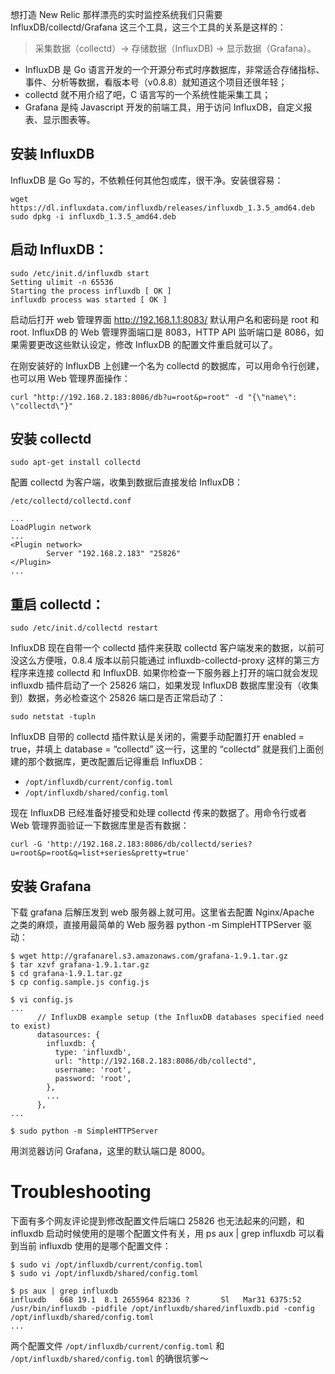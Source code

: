 想打造 New Relic 那样漂亮的实时监控系统我们只需要 InfluxDB/collectd/Grafana 这三个工具，这三个工具的关系是这样的：

> 采集数据（collectd）-> 存储数据（InfluxDB) -> 显示数据（Grafana）。

- InfluxDB 是 Go 语言开发的一个开源分布式时序数据库，非常适合存储指标、事件、分析等数据，看版本号（v0.8.8）就知道这个项目还很年轻；
- collectd 就不用介绍了吧，C 语言写的一个系统性能采集工具；
- Grafana 是纯 Javascript 开发的前端工具，用于访问 InfluxDB，自定义报表、显示图表等。

## 安装 InfluxDB

InfluxDB 是 Go 写的，不依赖任何其他包或库，很干净。安装很容易：

```shell
wget https://dl.influxdata.com/influxdb/releases/influxdb_1.3.5_amd64.deb
sudo dpkg -i influxdb_1.3.5_amd64.deb
```

## 启动 InfluxDB：

```text
sudo /etc/init.d/influxdb start
Setting ulimit -n 65536
Starting the process influxdb [ OK ]
influxdb process was started [ OK ]
```

启动后打开 web 管理界面 http://192.168.1.1:8083/ 默认用户名和密码是 root 和 root. InfluxDB 的 Web 管理界面端口是 8083，HTTP API 监听端口是 8086，如果需要更改这些默认设定，修改 InfluxDB 的配置文件重启就可以了。

在刚安装好的 InfluxDB 上创建一个名为 collectd 的数据库，可以用命令行创建，也可以用 Web 管理界面操作：

```shell
curl "http://192.168.2.183:8086/db?u=root&p=root" -d "{\"name\": \"collectd\"}"
```

## 安装 collectd

```shell
sudo apt-get install collectd
```

配置 collectd 为客户端，收集到数据后直接发给 InfluxDB：

`/etc/collectd/collectd.conf`
```text
...
LoadPlugin network
...
<Plugin network>
        Server "192.168.2.183" "25826"
</Plugin>
...
```

## 重启 collectd：

```shell
sudo /etc/init.d/collectd restart
```

InfluxDB 现在自带一个 collectd 插件来获取 collectd 客户端发来的数据，以前可没这么方便哦，0.8.4 版本以前只能通过 influxdb-collectd-proxy 这样的第三方程序来连接 collectd 和 InfluxDB. 如果你检查一下服务器上打开的端口就会发现 influxdb 插件启动了一个 25826 端口，如果发现 InfluxDB 数据库里没有（收集到）数据，务必检查这个 25826 端口是否正常启动了：

```shell
sudo netstat -tupln
```

InfluxDB 自带的 collectd 插件默认是关闭的，需要手动配置打开 enabled = true，并填上 database = “collectd” 这一行，这里的 “collectd” 就是我们上面创建的那个数据库，更改配置后记得重启 InfluxDB：

- `/opt/influxdb/current/config.toml`
- `/opt/influxdb/shared/config.toml`

现在 InfluxDB 已经准备好接受和处理 collectd 传来的数据了。用命令行或者 Web 管理界面验证一下数据库里是否有数据：

```shell
curl -G 'http://192.168.2.183:8086/db/collectd/series?u=root&p=root&q=list+series&pretty=true'
```

## 安装 Grafana

下载 grafana 后解压发到 web 服务器上就可用。这里省去配置 Nginx/Apache 之类的麻烦，直接用最简单的 Web 服务器 python -m SimpleHTTPServer 驱动：

```text
$ wget http://grafanarel.s3.amazonaws.com/grafana-1.9.1.tar.gz
$ tar xzvf grafana-1.9.1.tar.gz
$ cd grafana-1.9.1.tar.gz
$ cp config.sample.js config.js

$ vi config.js
...
      // InfluxDB example setup (the InfluxDB databases specified need to exist)
      datasources: {
        influxdb: {
          type: 'influxdb',
          url: "http://192.168.2.183:8086/db/collectd",
          username: 'root',
          password: 'root',
        },
        ...
      },
...

$ sudo python -m SimpleHTTPServer
```

用浏览器访问 Grafana，这里的默认端口是 8000。

# Troubleshooting

下面有多个网友评论提到修改配置文件后端口 25826 也无法起来的问题，和 influxdb 启动时候使用的是哪个配置文件有关，用 ps aux | grep influxdb 可以看到当前 influxdb 使用的是哪个配置文件：

```text
$ sudo vi /opt/influxdb/current/config.toml
$ sudo vi /opt/influxdb/shared/config.toml

$ ps aux | grep influxdb
influxdb   668 19.1  8.1 2655964 82336 ?       Sl   Mar31 6375:52 /usr/bin/influxdb -pidfile /opt/influxdb/shared/influxdb.pid -config /opt/influxdb/shared/config.toml
...
```

两个配置文件 `/opt/influxdb/current/config.toml` 和 `/opt/influxdb/shared/config.toml` 的确很坑爹～
